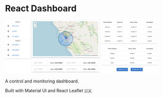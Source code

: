 # React Dashboard

![react dashboard](/dashboard.png)

A control and monitoring dashboard.

Built with Material UI and React Leaflet 🇺🇦
